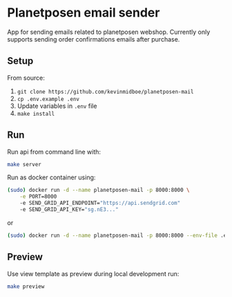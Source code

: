 # Planetposen email sender

App for sending emails related to planetposen webshop. Currently only supports sending order confirmations emails after purchase.

## Setup
From source:
1. `git clone https://github.com/kevinmidboe/planetposen-mail`
2. `cp .env.example .env`
3. Update variables in `.env` file
4. `make install`

## Run
Run api from command line with:
```bash
make server
```

Run as docker container using:

```bash
(sudo) docker run -d --name planetposen-mail -p 8000:8000 \
    -e PORT=8000
    -e SEND_GRID_API_ENDPOINT="https://api.sendgrid.com"
    -e SEND_GRID_API_KEY="sg.nE3..."
```
or
```bash
(sudo) docker run -d --name planetposen-mail -p 8000:8000 --env-file .env planetposen-mail
```

## Preview
Use view template as preview during local development run:
```bash
make preview
```
